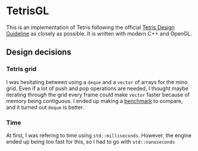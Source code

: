 # TetrisGL

This is an implementation of Tetris following the official [Tetris Design Guideline](doc/tetris_design_guideline.pdf) as closely as possible.
 It is written with modern C++ and OpenGL.


## Design decisions

### Tetris grid
I was hesitating between using a `deque` and a `vector` of arrays for the mino grid. Even
if a lot of push and pop operations are needed, I thought maybe iterating through the 
grid every frame could make `vector` faster because of memory being contiguous. I ended
up making a [benchmark](extras/tetris_grid_benchmark.cpp) to compare, and it turned out
`deque` is better.

### Time
At first, I was refering to time using `std::milliseconds`. However, the engine ended up being too fast for this, so
I had to go with `std::nanoseconds`

